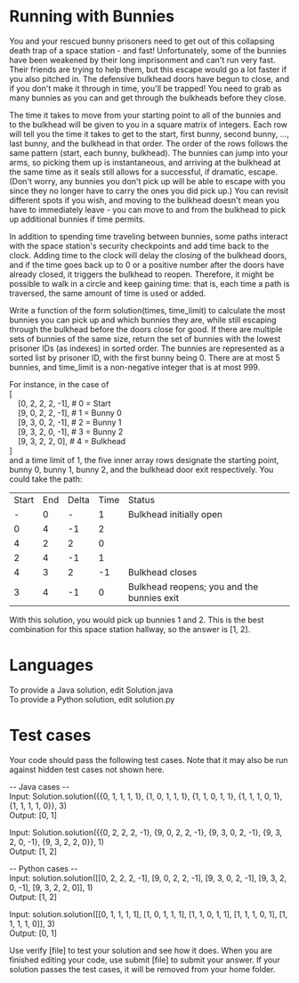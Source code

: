 Running with Bunnies
====================

You and your rescued bunny prisoners need to get out of this collapsing death trap of a space station - and fast! Unfortunately, some of the bunnies have been weakened by their long imprisonment and can't run very fast. Their friends are trying to help them, but this escape would go a lot faster if you also pitched in. The defensive bulkhead doors have begun to close, and if you don't make it through in time, you'll be trapped! You need to grab as many bunnies as you can and get through the bulkheads before they close.

The time it takes to move from your starting point to all of the bunnies and to the bulkhead will be given to you in a square matrix of integers. Each row will tell you the time it takes to get to the start, first bunny, second bunny, ..., last bunny, and the bulkhead in that order. The order of the rows follows the same pattern (start, each bunny, bulkhead). The bunnies can jump into your arms, so picking them up is instantaneous, and arriving at the bulkhead at the same time as it seals still allows for a successful, if dramatic, escape. (Don't worry, any bunnies you don't pick up will be able to escape with you since they no longer have to carry the ones you did pick up.) You can revisit different spots if you wish, and moving to the bulkhead doesn't mean you have to immediately leave - you can move to and from the bulkhead to pick up additional bunnies if time permits.

In addition to spending time traveling between bunnies, some paths interact with the space station's security checkpoints and add time back to the clock. Adding time to the clock will delay the closing of the bulkhead doors, and if the time goes back up to 0 or a positive number after the doors have already closed, it triggers the bulkhead to reopen. Therefore, it might be possible to walk in a circle and keep gaining time: that is, each time a path is traversed, the same amount of time is used or added.

Write a function of the form solution(times, time_limit) to calculate the most bunnies you can pick up and which bunnies they are, while still escaping through the bulkhead before the doors close for good. If there are multiple sets of bunnies of the same size, return the set of bunnies with the lowest prisoner IDs (as indexes) in sorted order. The bunnies are represented as a sorted list by prisoner ID, with the first bunny being 0. There are at most 5 bunnies, and time_limit is a non-negative integer that is at most 999.

For instance, in the case of  
[  
&nbsp;&nbsp;&nbsp;&nbsp;[0, 2, 2, 2, -1],  # 0 = Start  
&nbsp;&nbsp;&nbsp;&nbsp;[9, 0, 2, 2, -1],  # 1 = Bunny 0  
&nbsp;&nbsp;&nbsp;&nbsp;[9, 3, 0, 2, -1],  # 2 = Bunny 1  
&nbsp;&nbsp;&nbsp;&nbsp;[9, 3, 2, 0, -1],  # 3 = Bunny 2  
&nbsp;&nbsp;&nbsp;&nbsp;[9, 3, 2, 2,  0],  # 4 = Bulkhead  
]<br>
and a time limit of 1, the five inner array rows designate the starting point, bunny 0, bunny 1, bunny 2, and the bulkhead door exit respectively. You could take the path:

<table>
  <tr>
    <td>Start</td>
    <td>End</td>
    <td>Delta</td>
    <td>Time</td>
    <td>Status</td>
  </tr>
  <tr>
    <td>-</td>
    <td>0</td>
    <td>-</td>
    <td>1</td>
    <td>Bulkhead initially open</td>
  </tr>
  <tr>
    <td>0</td>
    <td>4</td>
    <td>-1</td>
    <td>2</td>
    <td></td>
  </tr>
  <tr>
    <td>4</td>
    <td>2</td>
    <td>2</td>
    <td>0</td>
    <td></td>
  </tr>
  <tr>
    <td>2</td>
    <td>4</td>
    <td>-1</td>
    <td>1</td>
    <td></td>
  </tr>
  <tr>
    <td>4</td>
    <td>3</td>
    <td>2</td>
    <td>-1</td>
    <td>Bulkhead closes</td>
  </tr>
  <tr>
    <td>3</td>
    <td>4</td>
    <td>-1</td>
    <td>0</td>
    <td>Bulkhead reopens; you and the bunnies exit</td>
  </tr>
</table>

With this solution, you would pick up bunnies 1 and 2. This is the best combination for this space station hallway, so the answer is [1, 2].

Languages
=========

To provide a Java solution, edit Solution.java  
To provide a Python solution, edit solution.py

Test cases
==========
Your code should pass the following test cases.
Note that it may also be run against hidden test cases not shown here.

-- Java cases --  
Input: Solution.solution({{0, 1, 1, 1, 1}, {1, 0, 1, 1, 1}, {1, 1, 0, 1, 1}, {1, 1, 1, 0, 1}, {1, 1, 1, 1, 0}}, 3)  
Output: [0, 1]

Input: Solution.solution({{0, 2, 2, 2, -1}, {9, 0, 2, 2, -1}, {9, 3, 0, 2, -1}, {9, 3, 2, 0, -1}, {9, 3, 2, 2, 0}}, 1)  
Output: [1, 2]

-- Python cases --  
Input: solution.solution([[0, 2, 2, 2, -1], [9, 0, 2, 2, -1], [9, 3, 0, 2, -1], [9, 3, 2, 0, -1], [9, 3, 2, 2, 0]], 1)  
Output: [1, 2]

Input: solution.solution([[0, 1, 1, 1, 1], [1, 0, 1, 1, 1], [1, 1, 0, 1, 1], [1, 1, 1, 0, 1], [1, 1, 1, 1, 0]], 3)  
Output: [0, 1]

Use verify [file] to test your solution and see how it does. When you are finished editing your code, use submit [file] to submit your answer. If your solution passes the test cases, it will be removed from your home folder.
